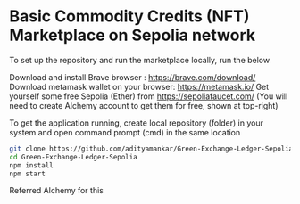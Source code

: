 # Basic Commodity Credits (NFT) Marketplace on Sepolia network

To set up the repository and run the marketplace locally, run the below

Download and install Brave browser : https://brave.com/download/
Download metamask wallet on your browser: https://metamask.io/
Get yourself some free Sepolia (Ether) from https://sepoliafaucet.com/        (You will need to create Alchemy account to get them for free, shown at top-right)

To get the application running, create local repository (folder) in your system and open command prompt (cmd) in the same location
```bash
git clone https://github.com/adityamankar/Green-Exchange-Ledger-Sepolia.git
cd Green-Exchange-Ledger-Sepolia
npm install
npm start
```


Referred Alchemy for this
